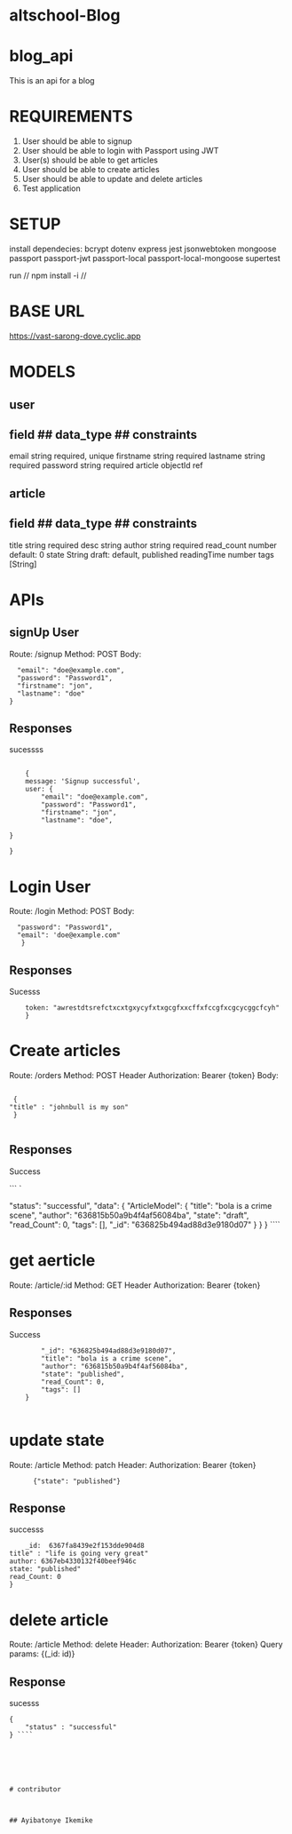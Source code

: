 # altschool-Blog

# blog_api
This is an api for a blog

# REQUIREMENTS
1. User should be able to signup
2. User should be able to login with Passport using JWT
3. User(s) should be able to get articles
4. User should be able to create articles
5. User should be able to update and delete articles
6. Test application
# SETUP

install dependecies:
bcrypt
dotenv
express
jest
jsonwebtoken
mongoose
passport
passport-jwt
passport-local
passport-local-mongoose
supertest

run // npm install -i //  


# BASE URL 

https://vast-sarong-dove.cyclic.app

# MODELS

## user

## field	## data_type	## constraints

email	     string	         required, unique
firstname    string	         required
lastname     string	         required
password	 string	         required
article      objectId        ref

## article

## field	## data_type	## constraints
title          string    	  required
desc           string
author         string         required
read_count     number         default: 0
state	       String        draft: default, published
readingTime    number
tags           [String]

# APIs

## signUp User

Route: /signup
Method: POST
Body:

```   {
  "email": "doe@example.com",
  "password": "Password1",
  "firstname": "jon",
  "lastname": "doe"
}   

 ```

## Responses

sucessss

```  {
    
    {
    message: 'Signup successful',
    user: {
        "email": "doe@example.com",
        "password": "Password1",
        "firstname": "jon",
        "lastname": "doe",

}

}    

```

# Login User

Route: /login
Method: POST
Body:

```  {
  "password": "Password1",
  "email": 'doe@example.com"
   }  

```

## Responses

Sucesss

``` { 
    token: "awrestdtsrefctxcxtgxycyfxtxgcgfxxcffxfccgfxcgcycggcfcyh"  
    }  
 ```

# Create articles

Route: /orders
Method: POST
Header
Authorization: Bearer {token}
Body:




`````  
 
 {
"title" : "johnbull is my son"
 }     
  
  `````





## Responses

Success

``` `   

 "status": "successful",
    "data": {
        "ArticleModel": {
            "title": "bola is a crime scene",
            "author": "636815b50a9b4f4af56084ba",
            "state": "draft",
            "read_Count": 0,
            "tags": [],
            "_id": "636825b494ad88d3e9180d07"
        }
    }
} ````

# get aerticle

Route: /article/:id
Method: GET
Header
Authorization: Bearer {token}


## Responses
   
   Success


`````       {
        "_id": "636825b494ad88d3e9180d07",
        "title": "bola is a crime scene",
        "author": "636815b50a9b4f4af56084ba",
        "state": "published",
        "read_Count": 0,
        "tags": []
    }                       
    
 `````



 # update state


Route: /article
Method: patch
Header:
Authorization: Bearer {token}



````       {"state": "published"}    ````


## Response 

successs

````        { 
    _id:  6367fa8439e2f153dde904d8
title" : "life is going very great"
author: 6367eb4330132f40beef946c
state: "published"
read_Count: 0
}              
 ````


# delete article 

Route: /article
Method: delete
Header:
Authorization: Bearer {token}
Query params: {(_id: id)}

## Response



sucesss

````
{
    "status" : "successful"
} ````






# contributor



## Ayibatonye Ikemike
